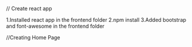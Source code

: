 // Create react app

1.Installed react app in the frontend folder
2.npm install
3.Added bootstrap and font-awesome in the frontend folder

//Creating Home Page

